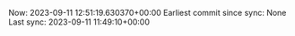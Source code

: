 Now: 2023-09-11 12:51:19.630370+00:00 Earliest commit since sync: None Last sync: 2023-09-11 11:49:10+00:00
